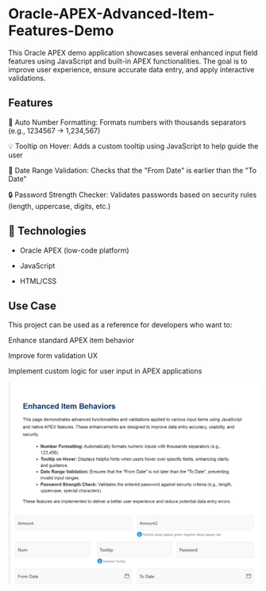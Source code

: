 # Oracle-APEX-Advanced-Item-Features-Demo
This Oracle APEX demo application showcases several enhanced input field features using JavaScript and built-in APEX functionalities. The goal is to improve user experience, ensure accurate data entry, and apply interactive validations.

## Features
🔢 Auto Number Formatting: Formats numbers with thousands separators (e.g., 1234567 → 1,234,567)

💡 Tooltip on Hover: Adds a custom tooltip using JavaScript to help guide the user

📅 Date Range Validation: Checks that the "From Date" is earlier than the "To Date"

🔒 Password Strength Checker: Validates passwords based on security rules (length, uppercase, digits, etc.)

## 🧪 Technologies
* Oracle APEX (low-code platform)

* JavaScript

* HTML/CSS

## Use Case
This project can be used as a reference for developers who want to:

Enhance standard APEX item behavior

Improve form validation UX

Implement custom logic for user input in APEX applications

![Button Preview](./preview.png)

